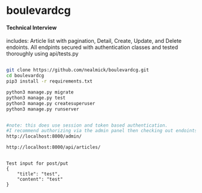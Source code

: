 # boulevardcg
#### Technical Interview 
includes:
Article list with pagination, Detail, Create, Update, and Delete endoints.  All endpints secured with authentication classes and tested thoroughly using api/tests.py
```Bash

git clone https://github.com/nealmick/boulevardcg.git
cd boulevardcg
pip3 install -r requirements.txt

python3 manage.py migrate
python3 manage.py test
python3 manage.py createsuperuser
python3 manage.py runserver 


#note: this does use session and token based authentication.
#I recommend authorizing via the admin panel then checking out endoints.
http://localhost:8000/admin/

http://localhost:8000/api/articles/



```


```
Test input for post/put
{
    "title": "test",
    "content": "test"
}
```
